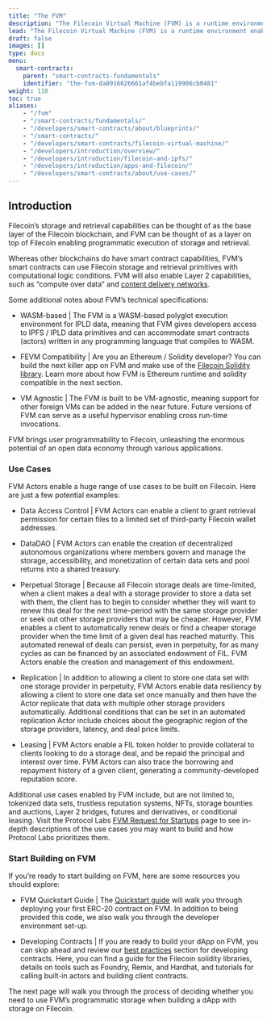 ```yaml
---
title: "The FVM"
description: "The Filecoin Virtual Machine (FVM) is a runtime environment enabling users to deploy their own smart contracts on the Filecoin blockchain. This page covers the basics of the FVM."
lead: "The Filecoin Virtual Machine (FVM) is a runtime environment enabling users to deploy their own smart contracts on the Filecoin blockchain.  These smart contracts are called “actors,” and allow for on-chain computation, or “computation over state,” on Filecoin."
draft: false
images: []
type: docs
menu:
  smart-contracts:
    parent: "smart-contracts-fundamentals"
    identifier: "the-fvm-da0916626661af4bebfa119906cb0481"
weight: 110
toc: true
aliases:
    - "/fvm"
    - "/smart-contracts/fundamentals/"
    - "/developers/smart-contracts/about/blueprints/"
    - "/smart-contracts/"
    - "/developers/smart-contracts/filecoin-virtual-machine/"
    - "/developers/introduction/overview/"
    - "/developers/introduction/filecoin-and-ipfs/"
    - "/developers/introduction/apps-and-filecoin/"
    - "/developers/smart-contracts/about/use-cases/"
---
```


## Introduction

Filecoin’s storage and retrieval capabilities can be thought of as the base layer of the Filecoin blockchain, and FVM can be thought of as a layer on top of Filecoin enabling programmatic execution of storage and retrieval.  

Whereas other blockchains do have smart contract capabilities, FVM’s smart contracts can use Filecoin storage and retrieval primitives with computational logic conditions.  FVM will also enable Layer 2 capabilities, such as “compute over data” and [content delivery networks](https://saturn.tech/).

Some additional notes about FVM’s technical specifications: 

- WASM-based | The FVM is a WASM-based polyglot execution environment for IPLD data, meaning that FVM gives developers access to IPFS / IPLD data primitives and can accommodate smart contracts (actors) written in any programming language that compiles to WASM.  

- FEVM Compatibility |  Are you an Ethereum / Solidity developer?  You can build the next killer app on FVM and make use of the [Filecoin Solidity library](https://docs.zondax.ch/fevm/filecoin-solidity/).  Learn more about how FVM is Ethereum runtime and solidity compatible in the next section. 

- VM Agnostic | The FVM is built to be VM-agnostic, meaning support for other foreign VMs can be added in the near future.  Future versions of FVM can serve as a useful hypervisor enabling cross run-time invocations. 

FVM brings user programmability to Filecoin, unleashing the enormous potential of an open data economy through various applications.  

### Use Cases

FVM Actors enable a huge range of use cases to be built on Filecoin.  Here are just a few potential examples:   

- Data Access Control | FVM Actors can enable a client to grant retrieval permission for certain files to a limited set of third-party Filecoin wallet addresses.  

- DataDAO | FVM Actors can enable the creation of decentralized autonomous organizations where members govern and manage the storage, accessibility, and monetization of certain data sets and pool returns into a shared treasury.

- Perpetual Storage | Because all Filecoin storage deals are time-limited, when a client makes a deal with a storage provider to store a data set with them, the client has to begin to consider whether they will want to renew this deal for the next time-period with the same storage provider or seek out other storage providers that may be cheaper.  However, FVM enables a client to automatically renew deals or find a cheaper storage provider when the time limit of a given deal has reached maturity.  This automated renewal of deals can persist, even in perpetuity, for as many cycles as can be financed by an associated endowment of FIL.  FVM Actors enable the creation and management of this endowment.

- Replication | In addition to allowing a client to store one data set with one storage provider in perpetuity, FVM Actors enable data resiliency by allowing a client to store one data set once manually and then have the Actor replicate that data with multiple other storage providers automatically.  Additional conditions that can be set in an automated replication Actor include choices about the geographic region of the storage providers, latency, and deal price limits.  

- Leasing | FVM Actors enable a FIL token holder to provide collateral to clients looking to do a storage deal, and be repaid the principal and interest over time.  FVM Actors can also trace the borrowing and repayment history of a given client, generating a community-developed reputation score.

Additional use cases enabled by FVM include, but are not limited to, tokenized data sets, trustless reputation systems, NFTs, storage bounties and auctions, Layer 2 bridges, futures and derivatives, or conditional leasing.  Visit the Protocol Labs [FVM Request for Startups](https://rfs.fvm.dev/) page to see in-depth descriptions of the use cases you may want to build and how Protocol Labs prioritizes them. 

### Start Building on FVM

If you’re ready to start building on FVM, here are some resources you should explore: 

- FVM Quickstart Guide | The [Quickstart guide](https://docs.filecoin.io/smart-contracts/fundamentals/erc-20-quickstart/) will walk you through deploying your first ERC-20 contract on FVM.   In addition to being provided this code, we also walk you through the developer environment set-up.  

- Developing Contracts | If you are ready to build your dApp on FVM, you can skip ahead and review our [best practices](https://docs.filecoin.io/smart-contracts/developing-contracts/best-practices/) section for developing contracts.  Here, you can find a guide for the Filecoin solidity libraries, details on tools such as Foundry, Remix, and Hardhat, and tutorials for calling built-in actors and building client contracts. 

The next page will walk you through the process of deciding whether you need to use FVM’s programmatic storage when building a dApp with storage on Filecoin. 
